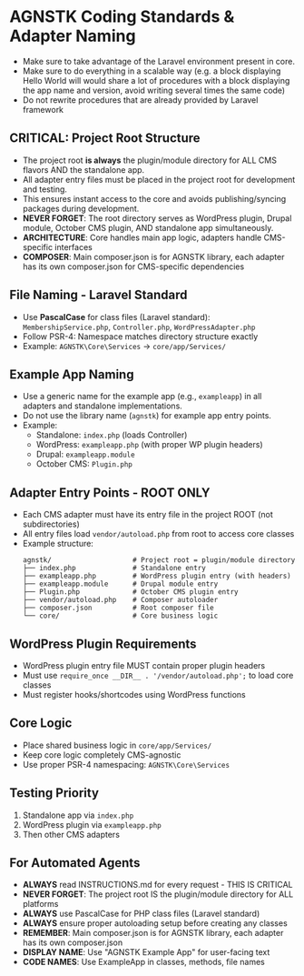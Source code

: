 # AGNSTK Coding Standards & Adapter Naming

- Make sure to take advantage of the Laravel environment present in core.
- Make sure to do everything in a scalable way (e.g. a block displaying Hello World will would share a lot of procedures with a block displaying the app name and version, avoid writing several times the same code)
- Do not rewrite procedures that are already provided by Laravel framework

## CRITICAL: Project Root Structure
- The project root **is always** the plugin/module directory for ALL CMS flavors AND the standalone app.
- All adapter entry files must be placed in the project root for development and testing.
- This ensures instant access to the core and avoids publishing/syncing packages during development.
- **NEVER FORGET**: The root directory serves as WordPress plugin, Drupal module, October CMS plugin, AND standalone app simultaneously.
- **ARCHITECTURE**: Core handles main app logic, adapters handle CMS-specific interfaces
- **COMPOSER**: Main composer.json is for AGNSTK library, each adapter has its own composer.json for CMS-specific dependencies

## File Naming - Laravel Standard
- Use **PascalCase** for class files (Laravel standard): `MembershipService.php`, `Controller.php`, `WordPressAdapter.php`
- Follow PSR-4: Namespace matches directory structure exactly
- Example: `AGNSTK\Core\Services` → `core/app/Services/`

## Example App Naming
- Use a generic name for the example app (e.g., `exampleapp`) in all adapters and standalone implementations.
- Do not use the library name (`agnstk`) for example app entry points.
- Example:
  - Standalone: `index.php` (loads Controller)
  - WordPress: `exampleapp.php` (with proper WP plugin headers)
  - Drupal: `exampleapp.module`
  - October CMS: `Plugin.php`

## Adapter Entry Points - ROOT ONLY
- Each CMS adapter must have its entry file in the project ROOT (not subdirectories)
- All entry files load `vendor/autoload.php` from root to access core classes
- Example structure:
  ```
  agnstk/                    # Project root = plugin/module directory
  ├── index.php              # Standalone entry
  ├── exampleapp.php         # WordPress plugin entry (with headers)
  ├── exampleapp.module      # Drupal module entry
  ├── Plugin.php             # October CMS plugin entry
  ├── vendor/autoload.php    # Composer autoloader
  ├── composer.json          # Root composer file
  └── core/                  # Core business logic
  ```

## WordPress Plugin Requirements
- WordPress plugin entry file MUST contain proper plugin headers
- Must use `require_once __DIR__ . '/vendor/autoload.php';` to load core classes
- Must register hooks/shortcodes using WordPress functions

## Core Logic
- Place shared business logic in `core/app/Services/`
- Keep core logic completely CMS-agnostic
- Use proper PSR-4 namespacing: `AGNSTK\Core\Services`

## Testing Priority
1. Standalone app via `index.php`
2. WordPress plugin via `exampleapp.php`
3. Then other CMS adapters

## For Automated Agents
- **ALWAYS** read INSTRUCTIONS.md for every request - THIS IS CRITICAL
- **NEVER FORGET**: The project root IS the plugin/module directory for ALL platforms
- **ALWAYS** use PascalCase for PHP class files (Laravel standard)
- **ALWAYS** ensure proper autoloading setup before creating any classes
- **REMEMBER**: Main composer.json is for AGNSTK library, each adapter has its own composer.json
- **DISPLAY NAME**: Use "AGNSTK Example App" for user-facing text
- **CODE NAMES**: Use ExampleApp in classes, methods, file names
